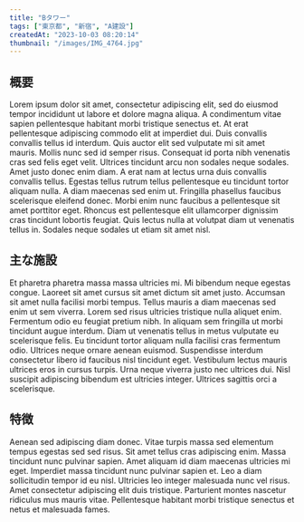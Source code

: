 ```yaml
---
title: "Bタワー"
tags: ["東京都", "新宿", "A建設"]
createdAt: "2023-10-03 08:20:14"
thumbnail: "/images/IMG_4764.jpg"
---
```


## 概要
Lorem ipsum dolor sit amet, consectetur adipiscing elit, sed do eiusmod tempor incididunt ut labore et dolore magna aliqua. A condimentum vitae sapien pellentesque habitant morbi tristique senectus et. At erat pellentesque adipiscing commodo elit at imperdiet dui. Duis convallis convallis tellus id interdum. Quis auctor elit sed vulputate mi sit amet mauris. Mollis nunc sed id semper risus. Consequat id porta nibh venenatis cras sed felis eget velit. Ultrices tincidunt arcu non sodales neque sodales. Amet justo donec enim diam. A erat nam at lectus urna duis convallis convallis tellus. Egestas tellus rutrum tellus pellentesque eu tincidunt tortor aliquam nulla. A diam maecenas sed enim ut. Fringilla phasellus faucibus scelerisque eleifend donec. Morbi enim nunc faucibus a pellentesque sit amet porttitor eget. Rhoncus est pellentesque elit ullamcorper dignissim cras tincidunt lobortis feugiat. Quis lectus nulla at volutpat diam ut venenatis tellus in. Sodales neque sodales ut etiam sit amet nisl.

## 主な施設
Et pharetra pharetra massa massa ultricies mi. Mi bibendum neque egestas congue. Laoreet sit amet cursus sit amet dictum sit amet justo. Accumsan sit amet nulla facilisi morbi tempus. Tellus mauris a diam maecenas sed enim ut sem viverra. Lorem sed risus ultricies tristique nulla aliquet enim. Fermentum odio eu feugiat pretium nibh. In aliquam sem fringilla ut morbi tincidunt augue interdum. Diam ut venenatis tellus in metus vulputate eu scelerisque felis. Eu tincidunt tortor aliquam nulla facilisi cras fermentum odio. Ultrices neque ornare aenean euismod. Suspendisse interdum consectetur libero id faucibus nisl tincidunt eget. Vestibulum lectus mauris ultrices eros in cursus turpis. Urna neque viverra justo nec ultrices dui. Nisl suscipit adipiscing bibendum est ultricies integer. Ultrices sagittis orci a scelerisque.

## 特徴
Aenean sed adipiscing diam donec. Vitae turpis massa sed elementum tempus egestas sed sed risus. Sit amet tellus cras adipiscing enim. Massa tincidunt nunc pulvinar sapien. Amet aliquam id diam maecenas ultricies mi eget. Imperdiet massa tincidunt nunc pulvinar sapien et. Leo a diam sollicitudin tempor id eu nisl. Ultricies leo integer malesuada nunc vel risus. Amet consectetur adipiscing elit duis tristique. Parturient montes nascetur ridiculus mus mauris vitae. Pellentesque habitant morbi tristique senectus et netus et malesuada fames.